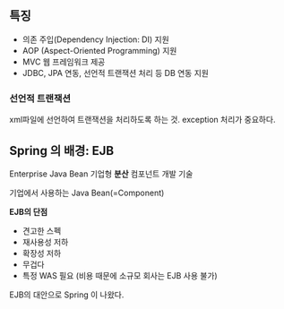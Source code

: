 ## 특징
* 의존 주입(Dependency Injection: DI) 지원
* AOP (Aspect-Oriented Programming) 지원
* MVC 웹 프레임워크 제공
* JDBC, JPA 연동, 선언적 트랜잭션 처리 등 DB 연동 지원

### 선언적 트랜잭션
xml파일에 선언하여 트랜잭션을 처리하도록 하는 것.
exception 처리가 중요하다.

## Spring 의 배경: EJB
Enterprise Java Bean
기업형 **분산** 컴포넌트 개발 기술

기업에서 사용하는 Java Bean(=Component)

**EJB의 단점**
* 견고한 스펙
* 재사용성 저하
* 확장성 저하
* 무겁다
* 특정 WAS 필요 
(비용 때문에 소규모 회사는 EJB 사용 불가)

EJB의 대안으로 Spring 이 나왔다.
<!--stackedit_data:
eyJoaXN0b3J5IjpbODc2OTA2MjZdfQ==
-->